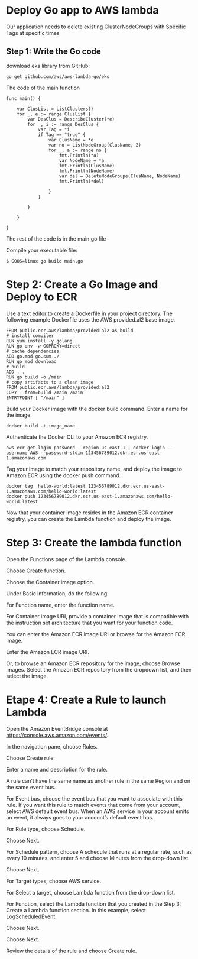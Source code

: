 # Deploy Go app to AWS lambda

Our application needs to delete existing ClusterNodeGroups with Specific Tags at specific times


## Step 1: Write the Go code

download eks library from GitHub:
```
go get github.com/aws/aws-lambda-go/eks
```
The code of the main function
```
func main() {

	var ClusList = ListClusters()
	for _, e := range ClusList {
		var DesClus = DescribeCluster(*e)
		for _, i := range DesClus {
			var Tag = *i
			if Tag == "true" {
				var ClusName = *e
				var no = ListNodeGroup(ClusName, 2)
				for _, a := range no {
					fmt.Println(*a)
					var NodeName = *a
					fmt.Println(ClusName)
					fmt.Println(NodeName)
					var del = DeleteNodeGroupe(ClusName, NodeName)
					fmt.Println(*del)

				}
			}

		}

	}

}
```
The rest of the code is in the main.go file

Compile your executable file:
```
$ GOOS=linux go build main.go
```

# Step 2: Create a Go Image and Deploy to ECR

Use a text editor to create a Dockerfile in your project directory. The following example Dockerfile uses the AWS provided.al2 base image.

```
FROM public.ecr.aws/lambda/provided:al2 as build
# install compiler
RUN yum install -y golang
RUN go env -w GOPROXY=direct
# cache dependencies
ADD go.mod go.sum ./
RUN go mod download
# build
ADD . .
RUN go build -o /main
# copy artifacts to a clean image
FROM public.ecr.aws/lambda/provided:al2
COPY --from=build /main /main
ENTRYPOINT [ "/main" ]           
```
Build your Docker image with the docker build command. Enter a name for the image. 
```
docker build -t image_name . 
```
Authenticate the Docker CLI to your Amazon ECR registry.
```
aws ecr get-login-password --region us-east-1 | docker login --username AWS --password-stdin 123456789012.dkr.ecr.us-east-1.amazonaws.com    
```
Tag your image to match your repository name, and deploy the image to Amazon ECR using the docker push command.
```
docker tag  hello-world:latest 123456789012.dkr.ecr.us-east-1.amazonaws.com/hello-world:latest
docker push 123456789012.dkr.ecr.us-east-1.amazonaws.com/hello-world:latest           
```
Now that your container image resides in the Amazon ECR container registry, you can create the Lambda function and deploy the image.

# Step 3: Create the lambda function

Open the Functions page of the Lambda console.

Choose Create function.

Choose the Container image option.

Under Basic information, do the following:

For Function name, enter the function name.

For Container image URI, provide a container image that is compatible with the instruction set architecture that you want for your function code.

You can enter the Amazon ECR image URI or browse for the Amazon ECR image.

Enter the Amazon ECR image URI.

Or, to browse an Amazon ECR repository for the image, choose Browse images. Select the Amazon ECR repository from the dropdown list, and then select the image.


# Etape 4:  Create a Rule to launch Lambda

Open the Amazon EventBridge console at https://console.aws.amazon.com/events/.

In the navigation pane, choose Rules.

Choose Create rule.

Enter a name and description for the rule.

A rule can't have the same name as another rule in the same Region and on the same event bus.

For Event bus, choose the event bus that you want to associate with this rule. If you want this rule to match events that come from your account, select AWS default event bus. When an AWS service in your account emits an event, it always goes to your account’s default event bus.

For Rule type, choose Schedule.

Choose Next.

For Schedule pattern, choose A schedule that runs at a regular rate, such as every 10 minutes. and enter 5 and choose Minutes from the drop-down list.

Choose Next.

For Target types, choose AWS service.

For Select a target, choose Lambda function from the drop-down list.

For Function, select the Lambda function that you created in the Step 3: Create a Lambda function section. In this example, select LogScheduledEvent.

Choose Next.

Choose Next.

Review the details of the rule and choose Create rule.

